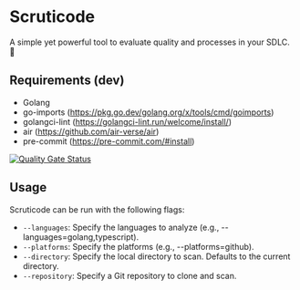 # Scruticode
A simple yet powerful tool to evaluate quality and processes in your SDLC. 🚀

## Requirements (dev)

- Golang
- go-imports (https://pkg.go.dev/golang.org/x/tools/cmd/goimports)
- golangci-lint (https://golangci-lint.run/welcome/install/)
- air (https://github.com/air-verse/air)
- pre-commit (https://pre-commit.com/#install)

[![Quality Gate Status](https://sonarcloud.io/api/project_badges/measure?project=jd-apprentice_Scruticode&metric=alert_status)](https://sonarcloud.io/summary/new_code?id=jd-apprentice_Scruticode)

## Usage

Scruticode can be run with the following flags:

-   `--languages`: Specify the languages to analyze (e.g., --languages=golang,typescript).
-   `--platforms`: Specify the platforms (e.g., --platforms=github).
-   `--directory`: Specify the local directory to scan. Defaults to the current directory.
-   `--repository`: Specify a Git repository to clone and scan.
